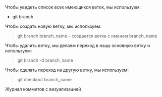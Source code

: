 Чтобы увидеть список всех имеющихся веток,
мы используем:
* git branch

Чтобы создать новую ветку, мы используем:
> git branch branch_name - создается ветка с именем branch_name

Чтобы удалить ветку, мы делаем переход в нашу основную ветку и используем:
>git branch -d branch_name

Чтобы сделать переход на другую ветку, мы используем:
>git checkout branch_name

Журнал коммитов с визуализацией